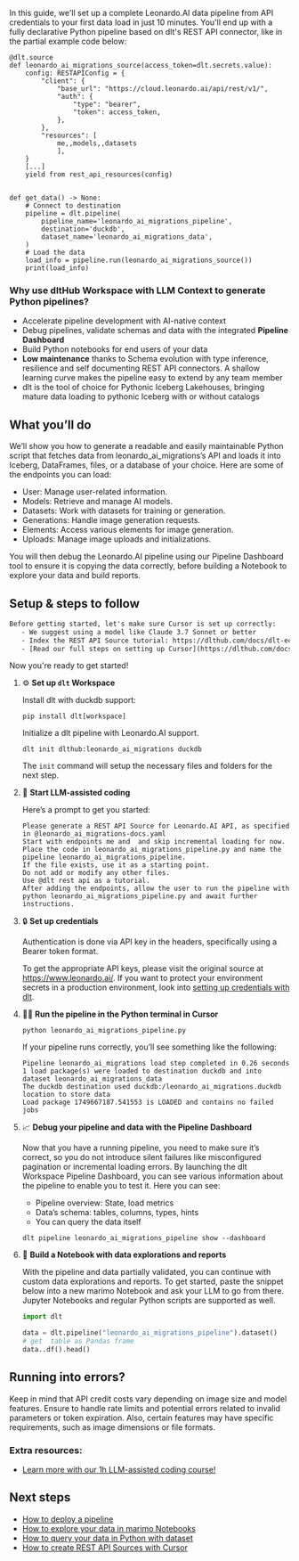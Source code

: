In this guide, we'll set up a complete Leonardo.AI data pipeline from API credentials to your first data load in just 10 minutes. You'll end up with a fully declarative Python pipeline based on dlt's REST API connector, like in the partial example code below:

```python-outcome
@dlt.source
def leonardo_ai_migrations_source(access_token=dlt.secrets.value):
    config: RESTAPIConfig = {
        "client": {
            "base_url": "https://cloud.leonardo.ai/api/rest/v1/",
            "auth": {
                "type": "bearer",
                "token": access_token,
            },
        },
        "resources": [
            me,,models,,datasets
            ],
    }
    [...]
    yield from rest_api_resources(config)


def get_data() -> None:
    # Connect to destination
    pipeline = dlt.pipeline(
        pipeline_name='leonardo_ai_migrations_pipeline',
        destination='duckdb',
        dataset_name='leonardo_ai_migrations_data', 
    )
    # Load the data
    load_info = pipeline.run(leonardo_ai_migrations_source())
    print(load_info) 
```

### Why use dltHub Workspace with LLM Context to generate Python pipelines?

- Accelerate pipeline development with AI-native context
- Debug pipelines, validate schemas and data with the integrated **Pipeline Dashboard**
- Build Python notebooks for end users of your data
- **Low maintenance** thanks to Schema evolution with type inference, resilience and self documenting REST API connectors. A shallow learning curve makes the pipeline easy to extend by any team member
- dlt is the tool of choice for Pythonic Iceberg Lakehouses, bringing mature data loading to pythonic Iceberg with or without catalogs

## What you’ll do

We’ll show you how to generate a readable and easily maintainable Python script that fetches data from leonardo_ai_migrations’s API and loads it into Iceberg, DataFrames, files, or a database of your choice. Here are some of the endpoints you can load:

- User: Manage user-related information.
- Models: Retrieve and manage AI models.
- Datasets: Work with datasets for training or generation.
- Generations: Handle image generation requests.
- Elements: Access various elements for image generation.
- Uploads: Manage image uploads and initializations.

You will then debug the Leonardo.AI pipeline using our Pipeline Dashboard tool to ensure it is copying the data correctly, before building a Notebook to explore your data and build reports.

## Setup & steps to follow

```default
Before getting started, let's make sure Cursor is set up correctly:
   - We suggest using a model like Claude 3.7 Sonnet or better
   - Index the REST API Source tutorial: https://dlthub.com/docs/dlt-ecosystem/verified-sources/rest_api/ and add it to context as **@dlt rest api**
   - [Read our full steps on setting up Cursor](https://dlthub.com/docs/dlt-ecosystem/llm-tooling/cursor-restapi#23-configuring-cursor-with-documentation)
```

Now you're ready to get started!

1. ⚙️ **Set up `dlt` Workspace**
    
    Install dlt with duckdb support:
    ```shell
    pip install dlt[workspace]
    ```

    Initialize a dlt pipeline with Leonardo.AI support.
    ```shell
    dlt init dlthub:leonardo_ai_migrations duckdb
    ```

    The `init` command will setup the necessary files and folders for the next step.
    
2. 🤠 **Start LLM-assisted coding**
    
    Here’s a prompt to get you started:
    
    ```prompt
    Please generate a REST API Source for Leonardo.AI API, as specified in @leonardo_ai_migrations-docs.yaml 
    Start with endpoints me and  and skip incremental loading for now. 
    Place the code in leonardo_ai_migrations_pipeline.py and name the pipeline leonardo_ai_migrations_pipeline. 
    If the file exists, use it as a starting point. 
    Do not add or modify any other files. 
    Use @dlt rest api as a tutorial. 
    After adding the endpoints, allow the user to run the pipeline with python leonardo_ai_migrations_pipeline.py and await further instructions.
    ```

    
3. 🔒 **Set up credentials** 
    
    Authentication is done via API key in the headers, specifically using a Bearer token format.
    
    To get the appropriate API keys, please visit the original source at https://www.leonardo.ai/.
    If you want to protect your environment secrets in a production environment, look into [setting up credentials with dlt](https://dlthub.com/docs/walkthroughs/add_credentials).
    
4. 🏃‍♀️ **Run the pipeline in the Python terminal in Cursor**
    
    ```shell
    python leonardo_ai_migrations_pipeline.py
    ```
    
    If your pipeline runs correctly, you’ll see something like the following:
    
    ```shell
    Pipeline leonardo_ai_migrations load step completed in 0.26 seconds
    1 load package(s) were loaded to destination duckdb and into dataset leonardo_ai_migrations_data
    The duckdb destination used duckdb:/leonardo_ai_migrations.duckdb location to store data
    Load package 1749667187.541553 is LOADED and contains no failed jobs
    ```
    
5. 📈 **Debug your pipeline and data with the Pipeline Dashboard**

    Now that you have a running pipeline, you need to make sure it’s correct, so you do not introduce silent failures like misconfigured pagination or incremental loading errors. By launching the dlt Workspace Pipeline Dashboard, you can see various information about the pipeline to enable you to test it. Here you can see:
    - Pipeline overview: State, load metrics
    - Data’s schema: tables, columns, types, hints
    - You can query the data itself
    
    ```shell
    dlt pipeline leonardo_ai_migrations_pipeline show --dashboard
    ```
    
6. 🐍 **Build a Notebook with data explorations and reports**

    With the pipeline and data partially validated, you can continue with custom data explorations and reports. To get started, paste the snippet below into a new marimo Notebook and ask your LLM to go from there. Jupyter Notebooks and regular Python scripts are supported as well.

    
    ```python
    import dlt

   data = dlt.pipeline("leonardo_ai_migrations_pipeline").dataset()
   # get  table as Pandas frame
   data..df().head()
    ```

## Running into errors?

Keep in mind that API credit costs vary depending on image size and model features. Ensure to handle rate limits and potential errors related to invalid parameters or token expiration. Also, certain features may have specific requirements, such as image dimensions or file formats.

### Extra resources:

- [Learn more with our 1h LLM-assisted coding course!](https://www.youtube.com/watch?v=GGid70rnJuM)

## Next steps

- [How to deploy a pipeline](https://dlthub.com/docs/walkthroughs/deploy-a-pipeline)
- [How to explore your data in marimo Notebooks](https://dlthub.com/docs/general-usage/dataset-access/marimo)
- [How to query your data in Python with dataset](https://dlthub.com/docs/general-usage/dataset-access/dataset)
- [How to create REST API Sources with Cursor](https://dlthub.com/docs/dlt-ecosystem/llm-tooling/cursor-restapi)
